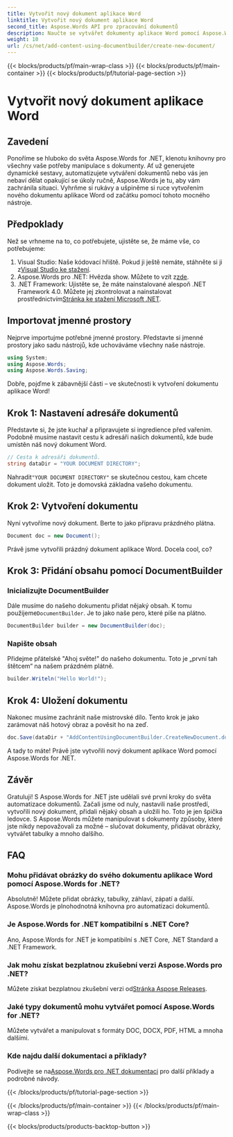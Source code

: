 ```yaml
---
title: Vytvořit nový dokument aplikace Word
linktitle: Vytvořit nový dokument aplikace Word
second_title: Aspose.Words API pro zpracování dokumentů
description: Naučte se vytvářet dokumenty aplikace Word pomocí Aspose.Words for .NET. Tento průvodce vás krok za krokem provede celým procesem a usnadní automatizaci dokumentů.
weight: 10
url: /cs/net/add-content-using-documentbuilder/create-new-document/
---
```


{{< blocks/products/pf/main-wrap-class >}}
{{< blocks/products/pf/main-container >}}
{{< blocks/products/pf/tutorial-page-section >}}

# Vytvořit nový dokument aplikace Word

## Zavedení
Ponoříme se hluboko do světa Aspose.Words for .NET, klenotu knihovny pro všechny vaše potřeby manipulace s dokumenty. Ať už generujete dynamické sestavy, automatizujete vytváření dokumentů nebo vás jen nebaví dělat opakující se úkoly ručně, Aspose.Words je tu, aby vám zachránila situaci. Vyhrňme si rukávy a ušpiněme si ruce vytvořením nového dokumentu aplikace Word od začátku pomocí tohoto mocného nástroje.

## Předpoklady

Než se vrhneme na to, co potřebujete, ujistěte se, že máme vše, co potřebujeme:

1.  Visual Studio: Naše kódovací hřiště. Pokud ji ještě nemáte, stáhněte si ji z[Visual Studio ke stažení](https://visualstudio.microsoft.com/downloads/).
2.  Aspose.Words pro .NET: Hvězda show. Můžete to vzít z[zde](https://releases.aspose.com/words/net/).
3.  .NET Framework: Ujistěte se, že máte nainstalované alespoň .NET Framework 4.0. Můžete jej zkontrolovat a nainstalovat prostřednictvím[Stránka ke stažení Microsoft .NET](https://dotnet.microsoft.com/download/dotnet-framework).

## Importovat jmenné prostory

Nejprve importujme potřebné jmenné prostory. Představte si jmenné prostory jako sadu nástrojů, kde uchováváme všechny naše nástroje.

```csharp
using System;
using Aspose.Words;
using Aspose.Words.Saving;
```

Dobře, pojďme k zábavnější části – ve skutečnosti k vytvoření dokumentu aplikace Word!

## Krok 1: Nastavení adresáře dokumentů

Představte si, že jste kuchař a připravujete si ingredience před vařením. Podobně musíme nastavit cestu k adresáři našich dokumentů, kde bude umístěn náš nový dokument Word.

```csharp
// Cesta k adresáři dokumentů.
string dataDir = "YOUR DOCUMENT DIRECTORY";
```

 Nahradit`"YOUR DOCUMENT DIRECTORY"` se skutečnou cestou, kam chcete dokument uložit. Toto je domovská základna vašeho dokumentu.

## Krok 2: Vytvoření dokumentu

Nyní vytvoříme nový dokument. Berte to jako přípravu prázdného plátna.

```csharp
Document doc = new Document();
```

Právě jsme vytvořili prázdný dokument aplikace Word. Docela cool, co?

## Krok 3: Přidání obsahu pomocí DocumentBuilder

### Inicializujte DocumentBuilder

 Dále musíme do našeho dokumentu přidat nějaký obsah. K tomu použijeme`DocumentBuilder`. Je to jako naše pero, které píše na plátno.

```csharp
DocumentBuilder builder = new DocumentBuilder(doc);
```

### Napište obsah

Přidejme přátelské "Ahoj světe!" do našeho dokumentu. Toto je „první tah štětcem“ na našem prázdném plátně.

```csharp
builder.Writeln("Hello World!");
```

## Krok 4: Uložení dokumentu

Nakonec musíme zachránit naše mistrovské dílo. Tento krok je jako zarámovat náš hotový obraz a pověsit ho na zeď.

```csharp
doc.Save(dataDir + "AddContentUsingDocumentBuilder.CreateNewDocument.docx");
```

A tady to máte! Právě jste vytvořili nový dokument aplikace Word pomocí Aspose.Words for .NET.

## Závěr

Gratuluji! S Aspose.Words for .NET jste udělali své první kroky do světa automatizace dokumentů. Začali jsme od nuly, nastavili naše prostředí, vytvořili nový dokument, přidali nějaký obsah a uložili ho. Toto je jen špička ledovce. S Aspose.Words můžete manipulovat s dokumenty způsoby, které jste nikdy nepovažovali za možné – slučovat dokumenty, přidávat obrázky, vytvářet tabulky a mnoho dalšího.

## FAQ

### Mohu přidávat obrázky do svého dokumentu aplikace Word pomocí Aspose.Words for .NET?

Absolutně! Můžete přidat obrázky, tabulky, záhlaví, zápatí a další. Aspose.Words je plnohodnotná knihovna pro automatizaci dokumentů.

### Je Aspose.Words for .NET kompatibilní s .NET Core?

Ano, Aspose.Words for .NET je kompatibilní s .NET Core, .NET Standard a .NET Framework.

### Jak mohu získat bezplatnou zkušební verzi Aspose.Words pro .NET?

 Můžete získat bezplatnou zkušební verzi od[Stránka Aspose Releases](https://releases.aspose.com/).

### Jaké typy dokumentů mohu vytvářet pomocí Aspose.Words for .NET?

Můžete vytvářet a manipulovat s formáty DOC, DOCX, PDF, HTML a mnoha dalšími.

### Kde najdu další dokumentaci a příklady?

 Podívejte se na[Aspose.Words pro .NET dokumentaci](https://reference.aspose.com/words/net/) pro další příklady a podrobné návody.

{{< /blocks/products/pf/tutorial-page-section >}}

{{< /blocks/products/pf/main-container >}}
{{< /blocks/products/pf/main-wrap-class >}}

{{< blocks/products/products-backtop-button >}}
